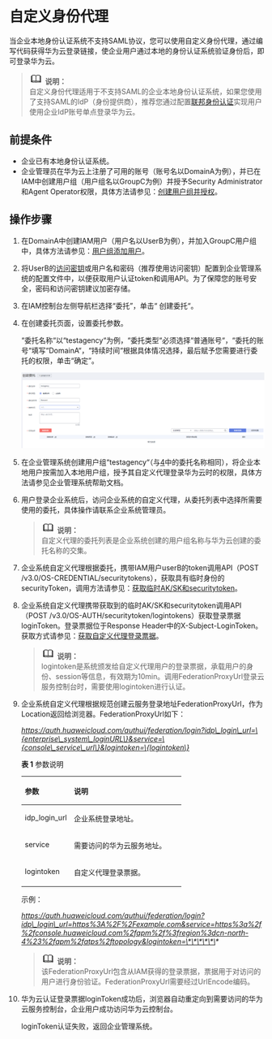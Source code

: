 # 自定义身份代理<a name="iam_1001"></a>

当企业本地身份认证系统不支持SAML协议，您可以使用自定义身份代理，通过编写代码获得华为云登录链接，使企业用户通过本地的身份认证系统验证身份后，即可登录华为云。

>![](public_sys-resources/icon-note.gif) **说明：**   
>自定义身份代理适用于不支持SAML的企业本地身份认证系统，如果您使用了支持SAML的IdP（身份提供商），推荐您通过配置[联邦身份认证](联邦身份认证的基本流程和配置步骤.md)实现用户使用企业IdP账号单点登录华为云。  

## 前提条件<a name="section2089016116416"></a>

-   企业已有本地身份认证系统。
-   企业管理员在华为云上注册了可用的账号（账号名以DomainA为例），并已在IAM中创建用户组（用户组名以GroupC为例）并授予Security Administrator和Agent Operator权限，具体方法请参见：[创建用户组并授权](创建用户组并授权.md)。

## 操作步骤<a name="zh-cn_topic_0185387373_section598413613117"></a>

1.  在DomainA中创建IAM用户（用户名以UserB为例），并加入GroupC用户组中，具体方法请参见：[用户组添加用户](用户组添加用户.md)。
2.  将UserB的[访问密钥](https://support.huaweicloud.com/usermanual-ca/ca_01_0003.html)或用户名和密码（推荐使用访问密钥）配置到企业管理系统的配置文件中，以便获取用户认证token和调用API。为了保障您的账号安全，密码和访问密钥建议加密存储。
3.  在IAM控制台左侧导航栏选择“委托”，单击“ 创建委托“。
4.  <a name="li415614531821"></a>在创建委托页面，设置委托参数。

    “委托名称“以“testagency“为例，“委托类型“必须选择“普通账号“，“委托的账号“填写“DomainA“，“持续时间“根据具体情况选择，最后赋予您需要进行委托的权限，单击“确定”。

    ![](figures/zh-cn_image_0217721530.png)

5.  在企业管理系统创建用户组“testagency“（与[4](#li415614531821)中的委托名称相同），将企业本地用户按需加入本地用户组，授予其自定义代理登录华为云时的权限，具体方法请参见企业管理系统帮助文档。
6.  用户登录企业系统后，访问企业系统的自定义代理，从委托列表中选择所需要使用的委托，具体操作请联系企业系统管理员。

    >![](public_sys-resources/icon-note.gif) **说明：**   
    >自定义代理的委托列表是企业系统创建的用户组名称与华为云创建的委托名称的交集。  

7.  企业系统自定义代理根据委托，携带IAM用户userB的token调用API（POST /v3.0/OS-CREDENTIAL/securitytokens），获取具有临时身份的securityToken，调用方法请参见：[获取临时AK/SK和securitytoken](https://support.huaweicloud.com/api-iam/iam_04_0002.html)。
8.  企业系统自定义代理携带获取到的临时AK/SK和securitytoken调用API（POST /v3.0/OS-AUTH/securitytoken/logintokens）获取登录票据loginToken。登录票据位于Response Header中的X-Subject-LoginToken。获取方式请参见：[获取自定义代理登录票据](https://support.huaweicloud.com/api-iam/iam_14_1101.html)。

    >![](public_sys-resources/icon-note.gif) **说明：**   
    >logintoken是系统颁发给自定义代理用户的登录票据，承载用户的身份、session等信息，有效期为10min。调用FederationProxyUrl登录云服务控制台时，需要使用logintoken进行认证。  

9.  企业系统自定义代理根据规范创建云服务登录地址FederationProxyUrl，作为Location返回给浏览器。FederationProxyUrl如下：

    _https://auth.huaweicloud.com/authui/federation/login?idp\_login\_url=\{enterprise\_system\_loginURL\}&service=\{console\_service\_url\}&logintoken=\{logintoken\}_

    **表 1**  参数说明

    <a name="table105201138141210"></a>
    <table><thead align="left"><tr id="row95631538111214"><th class="cellrowborder" valign="top" width="30.65%" id="mcps1.2.3.1.1"><p id="p1056383811122"><a name="p1056383811122"></a><a name="p1056383811122"></a>参数</p>
    </th>
    <th class="cellrowborder" valign="top" width="69.35%" id="mcps1.2.3.1.2"><p id="p1856393831211"><a name="p1856393831211"></a><a name="p1856393831211"></a>说明</p>
    </th>
    </tr>
    </thead>
    <tbody><tr id="row11563103831211"><td class="cellrowborder" valign="top" width="30.65%" headers="mcps1.2.3.1.1 "><p id="p185631384122"><a name="p185631384122"></a><a name="p185631384122"></a>idp_login_url</p>
    </td>
    <td class="cellrowborder" valign="top" width="69.35%" headers="mcps1.2.3.1.2 "><p id="p1456303810125"><a name="p1456303810125"></a><a name="p1456303810125"></a>企业系统登录地址。</p>
    </td>
    </tr>
    <tr id="row15631038151213"><td class="cellrowborder" valign="top" width="30.65%" headers="mcps1.2.3.1.1 "><p id="p95632385127"><a name="p95632385127"></a><a name="p95632385127"></a>service</p>
    </td>
    <td class="cellrowborder" valign="top" width="69.35%" headers="mcps1.2.3.1.2 "><p id="p155631838171217"><a name="p155631838171217"></a><a name="p155631838171217"></a>需要访问的华为云服务地址。</p>
    </td>
    </tr>
    <tr id="row356333851212"><td class="cellrowborder" valign="top" width="30.65%" headers="mcps1.2.3.1.1 "><p id="p1756318382127"><a name="p1756318382127"></a><a name="p1756318382127"></a>logintoken</p>
    </td>
    <td class="cellrowborder" valign="top" width="69.35%" headers="mcps1.2.3.1.2 "><p id="p8563738181214"><a name="p8563738181214"></a><a name="p8563738181214"></a>自定义代理登录票据。</p>
    </td>
    </tr>
    </tbody>
    </table>

    示例：

    _https://auth.huaweicloud.com/authui/federation/login?idp\_login\_url=https%3A%2F%2Fexample.com&service=https%3a%2f%2fconsole.huaweicloud.com%2fapm%2f%3fregion%3dcn-north-4%23%2fapm%2fatps%2ftopology&logintoken=\*\*\*\*\*\*_

    >![](public_sys-resources/icon-note.gif) **说明：**   
    >该FederationProxyUrl包含从IAM获得的登录票据，票据用于对访问的用户进行身份验证。FederationProxyUrl需要经过UrlEncode编码。  

10. 华为云认证登录票据loginToken成功后，浏览器自动重定向到需要访问的华为云服务控制台，企业用户成功访问华为云控制台。

    loginToken认证失败，返回企业管理系统。


  

